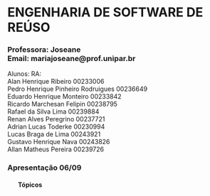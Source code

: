 <h1>ENGENHARIA DE SOFTWARE DE REÚSO</h1>

<h3>Professora: Joseane<br>
Email: mariajoseane@prof.unipar.br</h3>

<p>Alunos:                RA: <br>
    Alan Henrique Ribeiro 00233006<br>
    Pedro Henrique Pinheiro Rodruigues 00236649<br>
    Eduardo Henrique Monteiro 00233842<br>
    Ricardo Marchesan Felipin 00238795<br>
    Rafael da Silva Lima 00239884<br>
    Renan Alves Peregrino 00237721<br>
    Adrian Lucas Toderke 00230994<br>
    Lucas Braga de Lima 00243921<br>
    Gustavo Henrique Nava 00243826<br>
    Allan Matheus Pereira 00239726</p>

<h3>Apresentação <b>06/09</b></h3>

<ul><h4>Tópicos</h4>
  <il></il>
  <il></il>
  <il></il>
</ul>
